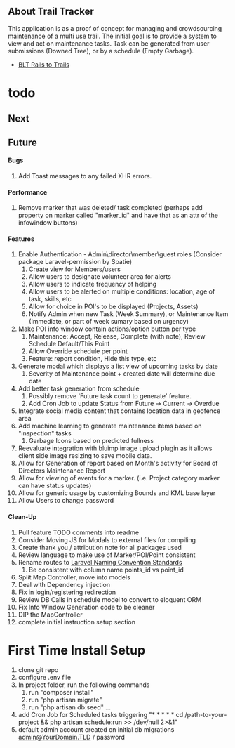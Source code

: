 ## About Trail Tracker

This application is as a proof of concept for managing and crowdsourcing maintenance of a multi use trail.  The initial goal is to provide a system to view and act on maintenance tasks.  Task can be generated from user submissions (Downed Tree), or by a schedule (Empty Garbage).
- [BLT Rails to Trails](https://blttrails.ca/)

# todo

## Next

## Future

#### Bugs
1. Add Toast messages to any failed XHR errors.

#### Performance
1. Remove marker that was deleted/ task completed (perhaps add property on marker called "marker_id" and have that as an attr of the infowindow buttons)

#### Features
1. Enable Authentication - Admin\director\member\guest roles (Consider package Laravel-permission by Spatie)
    1. Create view for Members/users
    1. Allow users to designate volunteer area for alerts
    1. Allow users to indicate frequency of helping
    1. Allow users to be alerted on multiple conditions: location, age of task, skills, etc
    1. Allow for choice in POI's to be displayed (Projects, Assets)
    1. Notify Admin when new Task (Week Summary), or Maintenance Item (Immediate, or part of week sumary based on urgency)
1. Make POI info window contain actions/option button per type
   1. Maintenance: Accept, Release, Complete (with note), Review Schedule Default/This Point
   1. Allow Override schedule per point
   1. Feature: report condition, Hide this type, etc
1. Generate modal which displays a list view of upcoming tasks by date
    1. Severity of Maintenance point + created date will determine due date
1. Add better task generation from schedule
    1. Possibly remove 'Future task count to generate' feature. 
    1. Add Cron Job to update Status from Future -> Current -> Overdue
1. Integrate social media content that contains location data in geofence area
1. Add machine learning to generate maintenance items based on "inspection" tasks
   1. Garbage Icons based on predicted fullness
1. Reevaluate integration with bluimp image upload plugin as it allows client side image resizing to save mobile data.
1. Allow for Generation of report based on Month's activity for Board of Directors Maintenance Report
1. Allow for viewing of events for a marker.  (i.e. Project category marker can have status updates)
1. Allow for generic usage by customizing Bounds and KML base layer
1. Allow Users to change password

#### Clean-Up
1. Pull feature TODO comments into readme
1. Consider Moving JS for Modals to external files for compiling
1. Create thank you / attribution note for all packages used
1. Review language to make use of Marker/POI/Point consistent
1. Rename routes to [Laravel Naming Convention Standards](https://webdevetc.com/blog/laravel-naming-conventions)
    1. Be consistent with column name points_id vs point_id
1. Split Map Controller, move into models
1. Deal with Dependency injection
1. Fix in login/registering redirection
1. Review DB Calls in schedule model to convert to eloquent ORM
1. Fix Info Window Generation code to be cleaner
1. DIP the MapController
1. complete initial instruction setup section


# First Time Install Setup
1. clone git repo
1. configure .env file
1. In project folder, run the following commands
    1. run "composer install" 
    1. run "php artisan migrate" 
    1. run "php artisan db:seed"
... 
1. add Cron Job for Scheduled tasks triggering "* * * * * cd /path-to-your-project && php artisan schedule:run >> /dev/null 2>&1"
1. default admin account created on initial db migrations admin@YourDomain.TLD / password